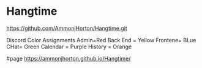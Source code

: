 # Hangtime
https://github.com/AmmonjHorton/Hangtime.git


Discord Color Assignments
Admin=Red
Back End =  Yellow
Frontene=  BLue
CHat= Green
Calendar = Purple
History = Orange

#page
https://ammonjhorton.github.io/Hangtime/
